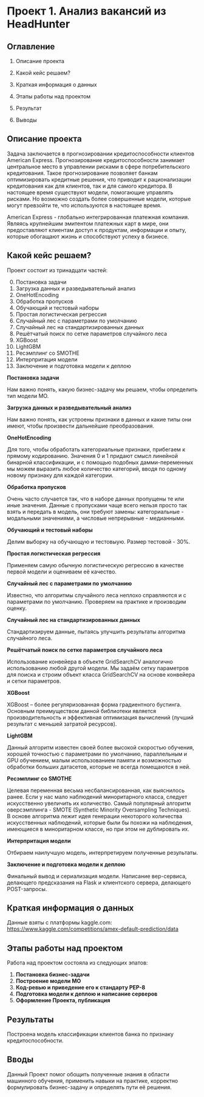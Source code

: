 # Проект 1. Анализ вакансий из HeadHunter 

 ## Оглавление  
  1. Описание проекта
  
  2. Какой кейс решаем?

  3. Краткая информация о данных
  
  4. Этапы работы над проектом

  5. Результат
  
  6. Выводы

## Описание проекта

Задача заключается в прогнозировании кредитоспособности клиентов American Express. Прогнозирование кредитоспособности занимает центральное место в управлении рисками в сфере потребительского кредитования. Такое прогнозирование позволяет банкам оптимизировать кредитные решения, что приводит к рационализации кредитования как для клиентов, так и для самого кредитора. В настоящее время существуют модели, помогающие управлять рисками. Но возможно создать более совершенные модели, которые могут превзойти те, что используются в настоящее время.

American Express - глобально интегрированная платежная компания. Являясь крупнейшим эмитентом платежных карт в мире, они предоставляют клиентам доступ к продуктам, информации и опыту, которые обогащают жизнь и способствуют успеху в бизнесе.




## Какой кейс решаем? 

Проект состоит из тринадцати частей:

0. Постановка задачи
1. Загрузка данных и разведывательный анализ
2. OneHotEncoding
3. Обработка пропусков
4. Обучающий и тестовый наборы
5. Простая логистическая регрессия
6. Случайный лес с параметрами по умолчанию
7. Случайный лес на стандартизированных данных
8. Решётчатый поиск по сетке параметров случайного леса
9. XGBoost
10. LightGBM
11. Ресэмплинг со SMOTHE
12. Интерпритация модели
13. Заключение и подготовка модели к деплою


**Постановка задачи**

Нам важно понять, какую бизнес-задачу мы решаем, чтобы определить тип модели МО.

**Загрузка данных и разведывательный анализ**

Нам важно понять, как устроены признаки в данных и какие типы они имеют, чтобы произвести дальнейшие преобразования.

**OneHotEncoding**

Для того, чтобы обработать категориальные признаки, прибегаем к прямому кодированию. Значения 0 и 1 придают смысл линейной бинарной классификации, и с помощью подобных дамми-переменных мы можем выразить любое количество категорий, вводя по одному новому признаку для каждой категории.

**Обработка пропусков**

Очень часто случается так, что в наборе данных пропущены те или иные значения. Данные с пропусками чаще всего нельзя просто так взять и передать в модель, они требуют замены: категориальные - модальными значениями, а числовые непрерывные - медианными.


**Обучающий и тестовый наборы**

Делим выборку на обучающую и тестовыую. Размер тестовой - 30%.

**Простая логистическая регрессия**

Применяем самую обычную логистическую регрессию в качестве первой модели и оцениваем её качество.

**Случайный лес с параметрами по умолчанию**

Известно, что алгоритмы случайного леса неплохо справляются и с параметрами по умолчанию. Проверяем на практике и производим оценку.

**Случайный лес на стандартизированных данных**

Стандартизируем данные, пытаясь улучшить результаты алгоритма случайного леса.

**Решётчатый поиск по сетке параметров случайного леса**

Использование конвейера в объекте GridSearchCV аналогично использованию любой другой модели. Мы задаём сетку параметров для поиска и строим объект класса GridSearchCV на основе конвейера и сетки параметров.

**XGBoost**

XGBoost – более регуляризованная форма градиентного бустинга. Основным преимуществом данной библиотеки является производительность и эффективная оптимизация вычислений (лучший результат с меньшей затратой ресурсов).

**LightGBM**

Данный алгоритм известен своей более высокой скоростью обучения, хорошей точностью с параметрами по умолчанию, параллельным и GPU обучением, малым использованием памяти и возможностью обработки больших датасетов, которые не всегда помещаются в ней.

**Ресэмплинг со SMOTHE**

Целевая переменная весьма несбалансированная, как выяснилось ранее. Если у нас мало наблюдений миноритарного класса, следует искусственно увеличить их количество. Самый популярный алгоритм оверсэмплинга - SMOTE (Synthetic Minority Oversampling Techniques).  
В основе алгоритма лежит идея генерации некоторого количества искусственных наблюдений, которые были бы похожи на наблюдения, имеющиеся в миноритарном классе, но при этом не дублировать их.

**Интерпритация модели**

Отбираем наилучшую модель, интерпретируем полученные результаты.

**Заключение и подготовка модели к деплою**

Финальный вывод и сериализация модели. Написание вер-сервиса, делающего предсказания на Flask и клиентского сервера, делающего POST-запросы.


 

## Краткая информация о данных 

Данные взяты с платформы kaggle.com:  
    https://www.kaggle.com/competitions/amex-default-prediction/data



## Этапы работы над проектом

Работа над проектом состояла из следующих эпатов: 
1. **Постановка бизнес-задачи**
2. **Построение модели МО**
3. **Код-ревью и приведение его к стандарту РЕР-8**
4. **Подготовка модели к деплою и написание серверов**
5. **Оформление Проекта, публикация**



## Результаты

Построена модель классификации клиентов банка по признаку кредитоспособности.



## Вводы

Данный Проект помог обощить полученные знания в области машинного обучения, применить навыки на практике, корректно формулировать бизнес-задачу и определять пути её решения.

